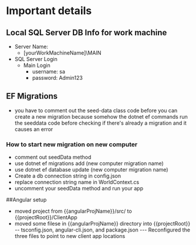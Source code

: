 ﻿# Important details

##  Local SQL Server DB Info for work machine
- Server Name: 
    - [yourWorkMachineName]\MAIN
- SQL Server Login
  - Main Login
    - username: sa
    - password: Admin123

## EF Migrations
- you have to comment out the seed-data class code before you can create a new migration because somehow the dotnet ef commands run the seeddata code before checking if there's already a migration and it causes an error 

### How to start new migration on new computer
- comment out seedData method
- use dotnet ef migrations add (new computer migration name)
- use dotnet ef database update (new computer migration name)
- Create a db connection string in config.json
- replace connection string name in WorldContext.cs
- uncomment your seedData method and run your app


##Angular setup
- moved project from {{angularProjName}}/src/ to {{projectRoot}}/ClientApp
- moved some filese in {{angularProjName}} directory into {{projectRoot}}
-- tsconfig.json, angular-cli.json, and package.json
--- Reconfigured the three files to point to new client app locations
